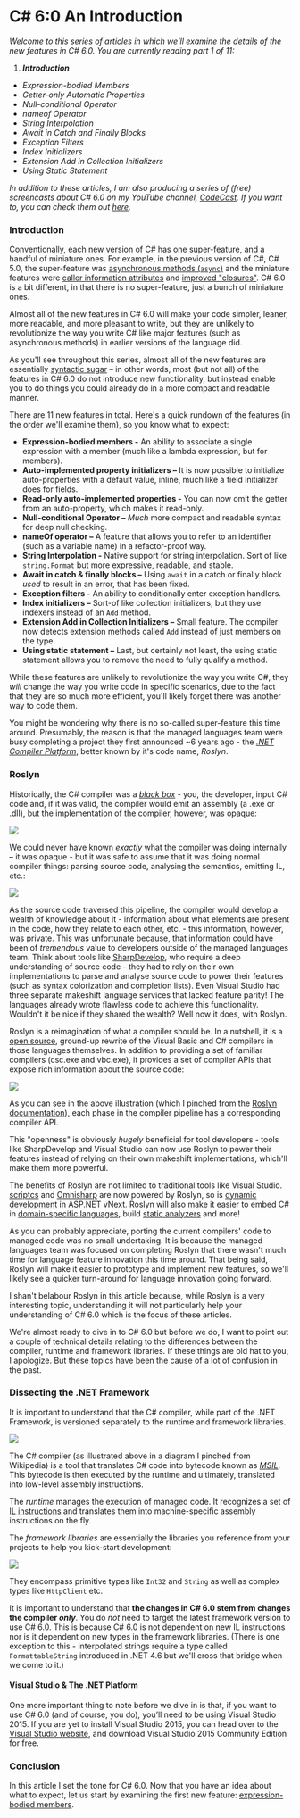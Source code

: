 # C# 6:0 An Introduction

*Welcome to this series of articles in which we'll examine the details of the new features in C# 6.0. You are currently reading part 1 of 11:*

1. <em><strong>Introduction</strong></em>
- <em><span title="Coming soon..." style="cursor:not-allowed;">Expression-bodied Members</span></em>
- <em><span title="Coming soon..." style="cursor:not-allowed;">Getter-only Automatic Properties</span></em>
- <em><span title="Coming soon..." style="cursor:not-allowed;">Null-conditional Operator</span></em>
- <em><span title="Coming soon..." style="cursor:not-allowed;">nameof Operator</span></em>
- <em><span title="Coming soon..." style="cursor:not-allowed;">String Interpolation</span></em>
- <em><span title="Coming soon..." style="cursor:not-allowed;">Await in Catch and Finally Blocks</span></em>
- <em><span title="Coming soon..." style="cursor:not-allowed;">Exception Filters</span></em>
- <em><span title="Coming soon..." style="cursor:not-allowed;">Index Initializers</span></em>
- <em><span title="Coming soon..." style="cursor:not-allowed;">Extension Add in Collection Initializers</span></em>
- <em><span title="Coming soon..." style="cursor:not-allowed;">Using Static Statement</span></em>

*In addition to these articles, I am also producing a series of (free) screencasts about C# 6.0 on my YouTube channel, <a href="">CodeCast</a>. If you want to, you can check them out <a href="">here</a>.*



### Introduction

Conventionally, each new version of C# has one super-feature, and a handful of miniature ones. For example, in the previous version of C#, C# 5.0, the super-feature was [asynchronous methods (`async`)](https://msdn.microsoft.com/en-us/library/hh156513.aspx) and the miniature features were [caller information attributes](https://msdn.microsoft.com/en-us/library/hh534540.aspx) and [improved "closures"](https://stackoverflow.com/questions/12112881/has-foreachs-use-of-variables-been-changed-in-c-sharp-5). C# 6.0 is a bit different, in that there is no super-feature, just a bunch of miniature ones.

Almost all of the new features in C# 6.0 will make your code simpler, leaner, more readable, and more pleasant to write, but they are unlikely to revolutionize the way you write C# like major features (such as asynchronous methods) in earlier versions of the language did.

As you'll see throughout this series, almost all of the new features are essentially [syntactic sugar](https://en.wikipedia.org/wiki/Syntactic_sugar) – in other words, most (but not all) of the features in C# 6.0 do not introduce new functionality, but instead enable you to do things you could already do in a more compact and readable manner.

There are 11 new features in total. Here's a quick rundown of the features (in the order we'll examine them), so you know what to expect:

- **Expression-bodied members -** An ability to associate a single expression with a member (much like a lambda expression, but for members).
- **Auto-implemented property initializers –** It is now possible to initialize auto-properties with a default value, inline, much like a field initializer does for fields.
- **Read-only auto-implemented properties -** You can now omit the getter from an auto-property, which makes it read-only.
- **Null-conditional Operator –** _Much_ more compact and readable syntax for deep null checking.
- **nameOf operator –** A feature that allows you to refer to an identifier (such as a variable name) in a refactor-proof way.
- **String Interpolation -** Native support for string interpolation. Sort of like `string.Format` but more expressive, readable, and stable.
- **Await in catch & finally blocks –** Using `await` in a catch or finally block _used_ to result in an error, that has been fixed.
- **Exception filters -** An ability  to conditionally enter exception handlers.
- **Index initializers –** Sort-of like collection initializers, but they use indexers instead of an `Add` method.
- **Extension Add in Collection Initializers –** Small feature. The compiler now detects extension methods called `Add` instead of just members on the type.
- **Using static statement –** Last, but certainly not least, the using static statement allows you to remove the need to fully qualify a method.


While these features are unlikely to revolutionize the way you write C#, they _will_ change the way you write code in specific scenarios, due to the fact that they are so much more efficient, you'll likely forget there was another way to code them.

You might be wondering why there is no so-called super-feature this time around. Presumably, the reason is that the managed languages team were busy completing a project they first announced ~6 years ago - the [_.NET Compiler Platform_](), better known by it's code name, _Roslyn_.

### Roslyn

Historically, the C# compiler was a [_black box_](https://en.wikipedia.org/wiki/Black_box) - you, the developer, input C# code and, if it was valid, the compiler would emit an assembly (a .exe or .dll), but the implementation of the compiler, however, was opaque:

![](https://i.imgur.com/HC1YO73.png)

We could never have known *exactly* what the compiler was doing internally – it was opaque - but it was safe to assume that it was doing normal compiler things: parsing source code, analysing the semantics, emitting IL, etc.:

![](https://github.com/dotnet/roslyn/wiki/images/compiler-pipeline.png)


As the source code traversed this pipeline, the compiler would develop a wealth of knowledge about it - information about what elements are present in the code, how they relate to each other, etc. - this information, however, was private. This was unfortunate because, that information could have been of *tremendous* value to developers outside of the managed languages team. Think about tools like [SharpDevelop](), who require a deep understanding of source code - they had to rely on their own implementations to parse and analyse source code to power their features (such as syntax colorization and completion lists).  Even Visual Studio had three separate makeshift language services that lacked feature parity! The languages already wrote flawless code to achieve this functionality. Wouldn't it be nice if they shared the wealth? Well now it does, with Roslyn.

Roslyn is a reimagination of what a compiler should be. In a nutshell, it is a [open source](), ground-up rewrite of the Visual Basic and C# compilers in those languages themselves. In addition to providing a set of familiar compilers (csc.exe and vbc.exe), it provides a set of compiler APIs that expose rich information about the source code:

![](https://github.com/dotnet/roslyn/wiki/images/compiler-pipeline-api.png)

As you can see in the above illustration (which I pinched from the [Roslyn documentation](https://github.com/dotnet/roslyn/wiki/Roslyn%20Overview)), each phase in the compiler pipeline has a corresponding compiler API.

This "openness" is obviously _hugely_ beneficial for tool developers - tools like SharpDevelop and Visual Studio can now use Roslyn to power their features instead of relying on their own makeshift implementations, which'll make them more powerful.

The benefits of Roslyn are not limited to traditional tools like Visual Studio. [scriptcs](http://scriptcs.net/) and [Omnisharp](http://www.omnisharp.net/) are now powered by Roslyn, so is [dynamic development](http://weblogs.asp.net/scottgu/introducing-asp-net-5) in ASP.NET vNext. Roslyn will also make it easier to embed C# in [domain-specific languages](), build [static analyzers](https://en.wikipedia.org/wiki/Static_program_analysis) and more!

As you can probably appreciate, porting the current compilers' code to managed code was no small undertaking. It is because the managed languages team was focused on completing Roslyn that there wasn't much time for language feature innovation this time around. That being said, Roslyn will make it easier to prototype and implement new features, so we'll likely see a quicker turn-around for language innovation going forward.

I shan't belabour Roslyn in this article because, while Roslyn is a very interesting topic, understanding it will not particularly help your understanding of C# 6.0 which is the focus of these articles.

We're almost ready to dive in to C# 6.0 but before we do, I want to point out a couple of technical details relating to the differences between the compiler, runtime and framework libraries. If these things are old hat to you, I apologize. But these topics have been the cause of a lot of confusion in the past.

### Dissecting the .NET Framework

It is important to understand that the C# compiler, while part of the .NET Framework, is versioned separately to the runtime and framework libraries.

![](https://upload.wikimedia.org/wikipedia/commons/a/af/Common_Language_Runtime_diagram.svg)

The C# compiler (as illustrated above in a diagram I pinched from Wikipedia) is a tool that translates C# code into bytecode known as [*MSIL*](https://en.wikipedia.org/wiki/MSIL). This bytecode is then executed by the runtime and ultimately, translated into low-level assembly instructions.

The *runtime* manages the execution of managed code. It recognizes a set of [IL instructions](https://en.wikipedia.org/wiki/List_of_CIL_instructions) and translates them into machine-specific assembly instructions on the fly.

The _framework libraries_ are essentially the libraries you reference from your projects to help you kick-start development:

![](https://i.imgur.com/QmMDtNY.png)

They encompass primitive types like `Int32` and `String` as well as complex types like `HttpClient` etc.

It is important to understand that **the changes in C# 6.0 stem from changes the compiler _only_**. You do *not* need to target the latest framework version to use C# 6.0. This is because C# 6.0 is not dependent on new IL instructions nor is it dependent on new types in the framework libraries. (There is one exception to this - interpolated strings require a type called `FormattableString` introduced in .NET 4.6 but we'll cross that bridge when we come to it.)


#### Visual Studio & The .NET Platform
One more important thing to note before we dive in is that, if you want to use C# 6.0 (and of course, you do), you’ll need to be using Visual Studio 2015. If you are yet to install Visual Studio 2015, you can head over to the [Visual Studio website](https://www.visualstudio.com/en-us/products/vs-2015-product-editions.aspx), and download Visual Studio 2015 Community Edition for free.
### Conclusion

In this article I set the tone for C# 6.0. Now that you have an idea about what to expect, let us start by examining the first new feature: [expression-bodied members]().
